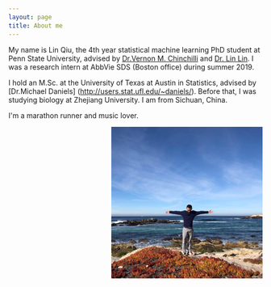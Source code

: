 ```yaml
---
layout: page
title: About me
---
```


My name is Lin Qiu, the 4th year statistical machine learning PhD student at Penn State University, advised by [Dr.Vernon M. Chinchilli](https://en.wikipedia.org/wiki/Vernon_Chinchilli) and [Dr. Lin Lin](http://www.personal.psu.edu/lul37/). I was a research intern at AbbVie SDS (Boston office) during summer 2019. 

I hold an M.Sc. at the University of Texas at Austin in Statistics, advised by [Dr.Michael Daniels] (http://users.stat.ufl.edu/~daniels/). Before that, I was studying biology at Zhejiang University. I am from Sichuan, China.

I'm a marathon runner and music lover. 

<img align="right" src="/image/ca.png" alt="" width="300">



